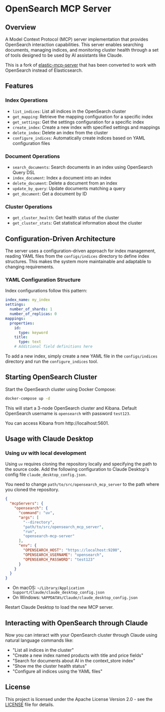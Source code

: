 # OpenSearch MCP Server

## Overview

A Model Context Protocol (MCP) server implementation that provides OpenSearch interaction capabilities. This server enables searching documents, managing indices, and monitoring cluster health through a set of tools designed to be used by AI assistants like Claude.

This is a fork of [elastic-mcp-server](https://github.com/cr7258/elasticsearch-mcp-server) that has been converted to work with OpenSearch instead of Elasticsearch.

## Features

### Index Operations

- `list_indices`: List all indices in the OpenSearch cluster
- `get_mapping`: Retrieve the mapping configuration for a specific index
- `get_settings`: Get the settings configuration for a specific index
- `create_index`: Create a new index with specified settings and mappings
- `delete_index`: Delete an index from the cluster
- `configure_indices`: Automatically create indices based on YAML configuration files

### Document Operations

- `search_documents`: Search documents in an index using OpenSearch Query DSL
- `index_document`: Index a document into an index
- `delete_document`: Delete a document from an index
- `update_by_query`: Update documents matching a query
- `get_document`: Get a document by ID

### Cluster Operations

- `get_cluster_health`: Get health status of the cluster
- `get_cluster_stats`: Get statistical information about the cluster

## Configuration-Driven Architecture

The server uses a configuration-driven approach for index management, reading YAML files from the `configs/indices` directory to define index structures. This makes the system more maintainable and adaptable to changing requirements.

### YAML Configuration Structure

Index configurations follow this pattern:

```yaml
index_name: my_index
settings:
  number_of_shards: 1
  number_of_replicas: 0
mappings:
  properties:
    id:
      type: keyword
    title:
      type: text
    # Additional field definitions here
```

To add a new index, simply create a new YAML file in the `configs/indices` directory and run the `configure_indices` tool.

## Starting OpenSearch Cluster

Start the OpenSearch cluster using Docker Compose:

```bash
docker-compose up -d
```

This will start a 3-node OpenSearch cluster and Kibana. Default OpenSearch username is `opensearch` with password `test123`.

You can access Kibana from http://localhost:5601.

## Usage with Claude Desktop

### Using uv with local development

Using `uv` requires cloning the repository locally and specifying the path to the source code. Add the following configuration to Claude Desktop's config file `claude_desktop_config.json`.

You need to change `path/to/src/opensearch_mcp_server` to the path where you cloned the repository.

```json
{
  "mcpServers": {
    "opensearch": {
      "command": "uv",
      "args": [
        "--directory",
        "path/to/src/opensearch_mcp_server",
        "run",
        "opensearch-mcp-server"
      ],
      "env": {
        "OPENSEARCH_HOST": "https://localhost:9200",
        "OPENSEARCH_USERNAME": "opensearch",
        "OPENSEARCH_PASSWORD": "test123"
      }
    }
  }
}
```

- On macOS: `~/Library/Application Support/Claude/claude_desktop_config.json`
- On Windows: `%APPDATA%/Claude/claude_desktop_config.json`

Restart Claude Desktop to load the new MCP server.

## Interacting with OpenSearch through Claude

Now you can interact with your OpenSearch cluster through Claude using natural language commands like:

- "List all indices in the cluster"
- "Create a new index named products with title and price fields"
- "Search for documents about AI in the context_store index"
- "Show me the cluster health status"
- "Configure all indices using the YAML files"

## License

This project is licensed under the Apache License Version 2.0 - see the [LICENSE](LICENSE) file for details.
